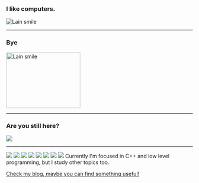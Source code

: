 ###  I like computers.

 <img src="https://tenor.com/pt-BR/view/serial-experiments-lain-lain-anime-smug-anime-smile-gif-14038034.gif" alt="Lain smile"> 

---

### Bye
<img src="https://tenor.com/pt-BR/view/serial-experiments-lain-gif-25783482.gif" alt="Lain smile" width="200" height="150"/>

---


### Are you still here? 
<img src="https://tenor.com/pt-BR/view/editing-anime-gif-25803727.gif" />

---
![](https://img.shields.io/badge/C%2B%2B-00599C?style=for-the-badge&logo=c%2B%2B&logoColor=white)
![](https://img.shields.io/badge/C-00599C?style=for-the-badge&logo=c&logoColor=white)
![](https://img.shields.io/badge/TYPESCRIPT-00599C?style=for-the-badge&logo=typescript&logoColor=white)
![](https://img.shields.io/badge/JAVASCRIPT-F7DF1E?style=for-the-badge&logo=javascript&logoColor=black)
![](https://img.shields.io/badge/Python-F7DF1E?style=for-the-badge&logo=python)
![](https://img.shields.io/badge/Java-ED8B00?style=for-the-badge&logo=openjdk&logoColor=white)
![](https://img.shields.io/badge/PostgreSQL-316192?style=for-the-badge&logo=postgresql&logoColor=white)
![](https://img.shields.io/badge/Rust-000000?style=for-the-badge&logo=rust&logoColor=white)
Currently I'm focused in C++ and low level programming, but I study other topics too.

[Check my blog, maybe you can find something useful!](https://every2.github.io/blog/)
